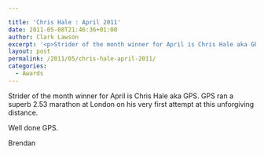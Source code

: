 ```yaml
---

title: 'Chris Hale : April 2011'
date: 2011-05-08T21:46:36+01:00
author: Clark Lawson
excerpt: '<p>Strider of the month winner for April is Chris Hale aka GPS. GPS ran a superb 2.53 marathon at London on his very first attempt at this unforgiving distance.</p><p>Well done GPS. Brendan</p>'
layout: post
permalink: /2011/05/chris-hale-april-2011/
categories:
  - Awards
---
```

</p> 

Strider of the month winner for April is Chris Hale aka GPS. GPS ran a superb 2.53 marathon at London on his very first attempt at this unforgiving distance.

Well done GPS.

Brendan